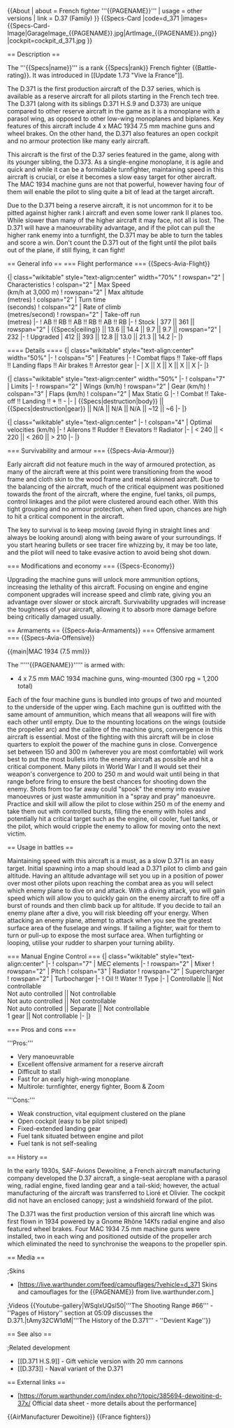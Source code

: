 {{About
| about = French fighter '''{{PAGENAME}}'''
| usage = other versions
| link = D.37 (Family)
}}
{{Specs-Card
|code=d_371
|images={{Specs-Card-Image|GarageImage_{{PAGENAME}}.jpg|ArtImage\_{{PAGENAME}}.png}}
|cockpit=cockpit_d_371.jpg
}}

== Description ==

<!-- ''In the description, the first part should be about the history of and the creation and combat usage of the aircraft, as well as its key features. In the second part, tell the reader about the aircraft in the game. Insert a screenshot of the vehicle, so that if the novice player does not remember the vehicle by name, he will immediately understand what kind of vehicle the article is talking about.'' -->

The '''{{Specs|name}}''' is a rank {{Specs|rank}} French fighter {{Battle-rating}}. It was introduced in [[Update 1.73 "Vive la France"]].

The D.371 is the first production aircraft of the D.37 series, which is available as a reserve aircraft for all pilots starting in the French tech tree. The D.371 (along with its siblings D.371 H.S.9 and D.373) are unique compared to other reserve aircraft in the game as it is a monoplane with a parasol wing, as opposed to other low-wing monoplanes and biplanes. Key features of this aircraft include 4 x MAC 1934 7.5 mm machine guns and wheel brakes. On the other hand, the D.371 also features an open cockpit and no armour protection like many early aircraft.

This aircraft is the first of the D.37 series featured in the game, along with its younger sibling, the D.373. As a single-engine monoplane, it is agile and quick and while it can be a formidable turnfighter, maintaining speed in this aircraft is crucial, or else it becomes a slow easy target for other aircraft. The MAC 1934 machine guns are not that powerful, however having four of them will enable the pilot to sling quite a bit of lead at the target aircraft.

Due to the D.371 being a reserve aircraft, it is not uncommon for it to be pitted against higher rank I aircraft and even some lower rank II planes too. While slower than many of the higher aircraft it may face, not all is lost. The D.371 will have a manoeuvrability advantage, and if the pilot can pull the higher rank enemy into a turnfight, the D.371 may be able to turn the tables and score a win. Don't count the D.371 out of the fight until the pilot bails out of the plane, if still flying, it can fight!

== General info ==
=== Flight performance ===
{{Specs-Avia-Flight}}

<!-- ''Describe how the aircraft behaves in the air. Speed, manoeuvrability, acceleration and allowable loads - these are the most important characteristics of the vehicle.'' -->

{| class="wikitable" style="text-align:center" width="70%"
! rowspan="2" | Characteristics
! colspan="2" | Max Speed<br>(km/h at 3,000 m)
! rowspan="2" | Max altitude<br>(metres)
! colspan="2" | Turn time<br>(seconds)
! colspan="2" | Rate of climb<br>(metres/second)
! rowspan="2" | Take-off run<br>(metres)
|-
! AB !! RB !! AB !! RB !! AB !! RB
|-
! Stock
| 377 || 361 || rowspan="2" | {{Specs|ceiling}} || 13.6 || 14.4 || 9.7 || 9.7 || rowspan="2" | 232
|-
! Upgraded
| 412 || 393 || 12.8 || 13.0 || 21.3 || 14.2
|-
|}

==== Details ====
{| class="wikitable" style="text-align:center" width="50%"
|-
! colspan="5" | Features
|-
! Combat flaps !! Take-off flaps !! Landing flaps !! Air brakes !! Arrestor gear
|-
| X || X || X || X || X <!-- ✓ -->
|-
|}

{| class="wikitable" style="text-align:center" width="50%"
|-
! colspan="7" | Limits
|-
! rowspan="2" | Wings (km/h)
! rowspan="2" | Gear (km/h)
! colspan="3" | Flaps (km/h)
! colspan="2" | Max Static G
|-
! Combat !! Take-off !! Landing !! + !! -
|-
| {{Specs|destruction|body}} || {{Specs|destruction|gear}} || N/A || N/A || N/A || ~12 || ~6
|-
|}

{| class="wikitable" style="text-align:center"
|-
! colspan="4" | Optimal velocities (km/h)
|-
! Ailerons !! Rudder !! Elevators !! Radiator
|-
| < 240 || < 220 || < 260 || > 210
|-
|}

=== Survivability and armour ===
{{Specs-Avia-Armour}}

<!-- ''Examine the survivability of the aircraft. Note how vulnerable the structure is and how secure the pilot is, whether the fuel tanks are armoured, etc. Describe the armour, if there is any, and also mention the vulnerability of other critical aircraft systems.'' -->

Early aircraft did not feature much in the way of armoured protection, as many of the aircraft were at this point were transitioning from the wood frame and cloth skin to the wood frame and metal skinned aircraft. Due to the balancing of the aircraft, much of the critical equipment was positioned towards the front of the aircraft, where the engine, fuel tanks, oil pumps, control linkages and the pilot were clustered around each other. With this tight grouping and no armour protection, when fired upon, chances are high to hit a critical component in the aircraft.

The key to survival is to keep moving (avoid flying in straight lines and always be looking around) along with being aware of your surroundings. If you start hearing bullets or see tracer fire whizzing by, it may be too late, and the pilot will need to take evasive action to avoid being shot down.

=== Modifications and economy ===
{{Specs-Economy}}

Upgrading the machine guns will unlock more ammunition options, increasing the lethality of this aircraft. Focusing on engine and engine component upgrades will increase speed and climb rate, giving you an advantage over slower or stock aircraft. Survivability upgrades will increase the toughness of your aircraft, allowing it to absorb more damage before being critically damaged usually.

== Armaments ==
{{Specs-Avia-Armaments}}
=== Offensive armament ===
{{Specs-Avia-Offensive}}

<!-- ''Describe the offensive armament of the aircraft, if any. Describe how effective the cannons and machine guns are in a battle, and also what belts or drums are better to use. If there is no offensive weaponry, delete this subsection.'' -->

{{main|MAC 1934 (7.5 mm)}}

The '''''{{PAGENAME}}''''' is armed with:

- 4 x 7.5 mm MAC 1934 machine guns, wing-mounted (300 rpg = 1,200 total)

Each of the four machine guns is bundled into groups of two and mounted to the underside of the upper wing. Each machine gun is outfitted with the same amount of ammunition, which means that all weapons will fire with each other until empty. Due to the mounting locations on the wings (outside the propeller arc) and the calibre of the machine guns, convergence in this aircraft is essential. Most of the fighting with this aircraft will be in close quarters to exploit the power of the machine guns in close. Convergence set between 150 and 300 m (wherever you are most comfortable) will work best to put the most bullets into the enemy aircraft as possible and hit a critical component. Many pilots in World War I and II would set their weapon's convergence to 200 to 250 m and would wait until being in that range before firing to ensure the best chances for shooting down the enemy. Shots from too far away could "spook" the enemy into evasive manoeuvres or just waste ammunition in a "spray and pray" manoeuvre. Practice and skill will allow the pilot to close within 250 m of the enemy and take them out with controlled bursts, filling the enemy with holes and potentially hit a critical target such as the engine, oil cooler, fuel tanks, or the pilot, which would cripple the enemy to allow for moving onto the next victim.

== Usage in battles ==

<!-- ''Describe the tactics of playing in the aircraft, the features of using aircraft in a team and advice on tactics. Refrain from creating a "guide" - do not impose a single point of view, but instead, give the reader food for thought. Examine the most dangerous enemies and give recommendations on fighting them. If necessary, note the specifics of the game in different modes (AB, RB, SB).'' -->

Maintaining speed with this aircraft is a must, as a slow D.371 is an easy target. Initial spawning into a map should lead a D.371 pilot to climb and gain altitude. Having an altitude advantage will set you up in a position of power over most other pilots upon reaching the combat area as you will select which enemy plane to dive on and attack. With a diving attack, you will gain speed which will allow you to quickly gain on the enemy aircraft to fire off a burst of rounds and then climb back up for altitude. If you decide to tail an enemy plane after a dive, you will risk bleeding off your energy. When attacking an enemy plane, attempt to attack when you see the greatest surface area of the fuselage and wings. If tailing a fighter, wait for them to turn or pull-up to expose the most surface area. When turfighting or looping, utilise your rudder to sharpen your turning ability.

=== Manual Engine Control ===
{| class="wikitable" style="text-align:center"
|-
! colspan="7" | MEC elements
|-
! rowspan="2" | Mixer
! rowspan="2" | Pitch
! colspan="3" | Radiator
! rowspan="2" | Supercharger
! rowspan="2" | Turbocharger
|-
! Oil !! Water !! Type
|-
| Controllable || Not controllable<br>Not auto controlled || Not controllable<br>Not auto controlled || Not controllable<br>Not auto controlled || Separate || Not controllable<br>1 gear || Not controllable
|-
|}

=== Pros and cons ===

<!-- ''Summarise and briefly evaluate the vehicle in terms of its characteristics and combat effectiveness. Mark its pros and cons in the bulleted list. Try not to use more than 6 points for each of the characteristics. Avoid using categorical definitions such as "bad", "good" and the like - use substitutions with softer forms such as "inadequate" and "effective".'' -->

'''Pros:'''

- Very manoeuvrable
- Excellent offensive armament for a reserve aircraft
- Difficult to stall
- Fast for an early high-wing monoplane
- Multirole: turnfighter, energy fighter, Boom & Zoom

'''Cons:'''

- Weak construction, vital equipment clustered on the plane
- Open cockpit (easy to be pilot sniped)
- Fixed-extended landing gear
- Fuel tank situated between engine and pilot
- Fuel tank is not self-sealing

== History ==

<!-- ''Describe the history of the creation and combat usage of the aircraft in more detail than in the introduction. If the historical reference turns out to be too long, take it to a separate article, taking a link to the article about the vehicle and adding a block "/History" (example: <nowiki>https://wiki.warthunder.com/(Vehicle-name)/History</nowiki>) and add a link to it here using the <code>main</code> template. Be sure to reference text and sources by using <code><nowiki><ref></ref></nowiki></code>, as well as adding them at the end of the article with <code><nowiki><references /></nowiki></code>. This section may also include the vehicle's dev blog entry (if applicable) and the in-game encyclopedia description (under <code><nowiki>=== In-game description ===</nowiki></code>, also if applicable).'' -->

In the early 1930s, SAF-Avions Dewoitine, a French aircraft manufacturing company developed the D.37 aircraft, a single-seat aeroplane with a parasol wing, radial engine, fixed landing gear and a tail-skid; however, the actual manufacturing of the aircraft was transferred to Lioré et Olivier. The cockpit did not have an enclosed canopy; just a windshield forward of the pilot.

The D.371 was the first production version of this aircraft line which was first flown in 1934 powered by a Gnome Rhône 14Kfs radial engine and also featured wheel brakes. Four MAC 1934 7.5 mm machine guns were installed, two in each wing and positioned outside of the propeller arch which eliminated the need to synchronise the weapons to the propeller spin.

== Media ==

<!-- ''Excellent additions to the article would be video guides, screenshots from the game, and photos.'' -->

;Skins

- [https://live.warthunder.com/feed/camouflages/?vehicle=d_371 Skins and camouflages for the {{PAGENAME}} from live.warthunder.com.]

;Videos
{{Youtube-gallery|WSqlxUQsl50|'''The Shooting Range #66''' - ''Pages of History'' section at 05:09 discusses the D.371.|tAmy32CW1dM|'''The History of the D.371''' - ''Devient Kage''}}

== See also ==

<!-- ''Links to the articles on the War Thunder Wiki that you think will be useful for the reader, for example:''
* ''reference to the series of the aircraft;''
* ''links to approximate analogues of other nations and research trees.'' -->

;Related development

- [[D.371 H.S.9]] - Gift vehicle version with 20 mm cannons
- [[D.373]] - Naval variant of the D.371

== External links ==

<!-- ''Paste links to sources and external resources, such as:''
* ''topic on the official game forum;''
* ''other literature.'' -->

- [https://forum.warthunder.com/index.php?/topic/385694-dewoitine-d-37x/ Official data sheet - more details about the performance]

{{AirManufacturer Dewoitine}}
{{France fighters}}
